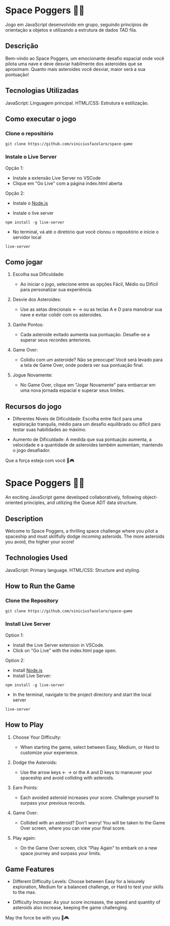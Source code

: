 # Space Poggers 🚀💥 <PT-BR>
Jogo em JavaScript desenvolvido em grupo, seguindo princípios de orientação a objetos e utilizando a estrutura de dados TAD fila.

## Descrição
Bem-vindo ao Space Poggers, um emocionante desafio espacial onde você pilota uma nave e deve desviar habilmente dos asteroides que se aproximam. Quanto mais asteroides você desviar, maior será a sua pontuação!

## Tecnologias Utilizadas
JavaScript: Linguagem principal.
HTML/CSS: Estrutura e estilização.

## Como executar o jogo

### Clone o repositório

```git clone https://github.com/viniciusfazolaro/space-game```

### Instale o Live Server

Opção 1:

- Instale a extensão Live Server no VSCode
- Clique em "Go Live" com a página index.html aberta

Opção 2:

- Instale o [Node.js](https://nodejs.org/en)
  
- Instale o live server

```npm install -g live-server```

- No terminal, vá até o diretório que você clonou o repositório e inicie o servidor local

```live-server```

## Como jogar

1. Escolha sua Dificuldade:
   - Ao iniciar o jogo, selecione entre as opções Fácil, Médio ou Difícil para personalizar sua experiência.

2. Desvie dos Asteroides:
   - Use as setas direcionais ← → ou as teclas A e D para manobrar sua nave e evitar colidir com os asteroides.

3. Ganhe Pontos:
   - Cada asteroide evitado aumenta sua pontuação. Desafie-se a superar seus recordes anteriores.
   
4. Game Over:
   - Colidiu com um asteroide? Não se preocupe! Você será levado para a tela de Game Over, onde poderá ver sua pontuação final.
     
5. Jogue Novamente:
   - No Game Over, clique em "Jogar Novamente" para embarcar em uma nova jornada espacial e superar seus limites.

## Recursos do jogo

- Diferentes Níveis de Dificuldade: Escolha entre fácil para uma exploração tranquila, médio para um desafio equilibrado ou difícil para testar suas habilidades ao máximo.

- Aumento de Dificuldade: A medida que sua pontuação aumenta, a velocidade e a quantidade de asteroides também aumentam, mantendo o jogo desafiador.

Que a força esteja com você 🌌🎮

# Space Poggers 🚀💥 <EN>
An exciting JavaScript game developed collaboratively, following object-oriented principles, and utilizing the Queue ADT data structure.

## Description
Welcome to Space Poggers, a thrilling space challenge where you pilot a spaceship and must skillfully dodge incoming asteroids. The more asteroids you avoid, the higher your score!

## Technologies Used
JavaScript: Primary language.
HTML/CSS: Structure and styling.

## How to Run the Game

### Clone the Repository

```git clone https://github.com/viniciusfazolaro/space-game```

### Install Live Server

Option 1:

- Install the Live Server extension in VSCode.
- Click on "Go Live" with the index.html page open.

Option 2:

- Install [Node.js](https://nodejs.org/en)
- Install Live Server:

```npm install -g live-server```

- In the terminal, navigate to the project directory and start the local server

```live-server```

## How to Play

1. Choose Your Difficulty:
   - When starting the game, select between Easy, Medium, or Hard to customize your experience.

2. Dodge the Asteroids:
   - Use the arrow keys ← → or the A and D keys to maneuver your spaceship and avoid colliding with asteroids.

3. Earn Points:
   - Each avoided asteroid increases your score. Challenge yourself to surpass your previous records.
   
4. Game Over:
   - Collided with an asteroid? Don't worry! You will be taken to the Game Over screen, where you can view your final score.
     
5. Play again:
   - On the Game Over screen, click "Play Again" to embark on a new space journey and surpass your limits.

## Game Features

- Different Difficulty Levels: Choose between Easy for a leisurely exploration, Medium for a balanced challenge, or Hard to test your skills to the max.

- Difficulty Increase: As your score increases, the speed and quantity of asteroids also increase, keeping the game challenging.

May the force be with you 🌌🎮
